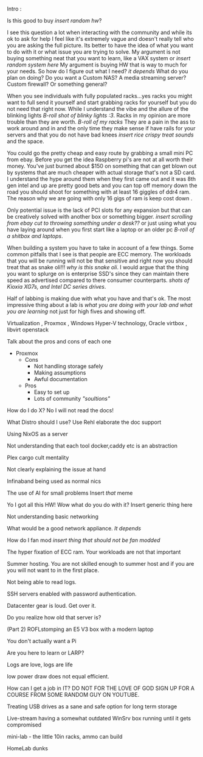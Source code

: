 Intro : 





Is this good to buy *insert random hw*? 

I see this question a lot when interacting with the community and while its ok to ask for help I feel like it's extremely vague and doesn't really tell who you are asking the full picture. Its better to have the idea of what you want to do with it or what issue you are trying to solve. My argument is not buying something neat that you want to learn, like a VAX system or *insert random system here* My argument is buying HW that is way to much for your needs. So how do I figure out what I need? *it depends* What do you plan on doing? Do you want a Custom NAS? A media streaming server?  Custom firewall? Or something general? 

When you see individuals with fully populated racks...yes racks you might want to full send it yourself and start grabbing racks for yourself but you do not need that right now. While I understand the vibe and the allure of the blinking lights *B-roll shot of blinky lights :3*. Racks in my opinion are more trouble than they are worth. *B-roll of my racks*  They are a pain in the ass to work around and in and the only time they make sense if have rails for your servers and that you do not have bad knees *insert rice crispy treat sounds* and the space.  

You could go the pretty cheap and easy route by grabbing a small mini PC from ebay. Before you get the idea Raspberry pi's are not at all worth their money. You've just burned about $150 on something that can get blown out by systems that are much cheaper with actual storage that's not a SD card. I understand the hype around them when they first came out and it was   8th gen intel and up are pretty good bets and you can top off memory down the road you should shoot for something with at least 16 giggles of ddr4 ram. The reason why we are going with only 16 gigs of ram is keep cost down . 

Only potential issue is the lack of PCI slots for any expansion but that can be creatively solved with another box or something bigger.  *insert scrolling from ebay cut to throwing something under a desk??* or just using what you have laying around when you first start like a laptop or an older pc *B-roll of a shitbox and laptops*.

When building a system you have to take in account of a few things. Some common pitfalls that I see is that people are ECC memory. The workloads that you will be running will not be that sensitive and right now you should treat that as snake oli!!! *why is this snake oli*. I would argue that the thing you want to splurge on is enterprise SSD's since they can maintain there speed as advertised compared to there consumer counterparts. *shots of Kioxia XG7s, and Intel DC series drives*. 

Half of labbing is making due with what you have and that's ok. The most impressive thing about a lab is *what you are doing with your lab and what you are learning* not just for high fives and showing off.




Virtualization , Proxmox , Windows Hyper-V technology, Oracle virtbox , libvirt openstack 

Talk about the pros and cons of each one 
*  Proxmox 
	* Cons
		* Not handling storage safely 
		* Making assumptions 
		* Awful documentation  
	*  Pros
		* Easy to set up 
		* Lots of community *"soultions"*  




How do I do X? No I will not read the docs! 

What Distro should I use?
	Use Rehl elaborate the doc support 

Using NixOS as a server

Not understanding that each tool docker,caddy etc is an abstraction 

Plex cargo cult mentality 

Not clearly explaining the issue at hand 

Infinaband being used as normal nics 

The use of AI for small problems
Insert *that* meme

Yo I got all this HW! Wow what do you do with it?  Insert generic thing here

Not understanding basic networking

What would be a good network appliance. *It depends*   

How do I fan mod *insert thing that should not be fan modded*

The hyper fixation of ECC ram. Your workloads are not that important

Summer hosting. You are not skilled enough to summer host and if you are you will not want to in the first place.   

Not being able to read logs.

SSH servers enabled with password authentication.

Datacenter gear is loud. Get over it.

Do you realize how old that server is?

(Part 2) ROFLstomping an E5 V3 box with a modern laptop

You don't actually want a Pi

Are you here to learn or LARP?

Logs are love, logs are life

low power draw does not equal efficient.

How can I get a job in IT? DO NOT FOR THE LOVE OF GOD SIGN UP FOR A COURSE FROM SOME RANDOM GUY ON YOUTUBE. 

Treating USB drives as a sane and safe option for long term storage

Live-stream having a somewhat outdated WinSrv box running until it gets compromised

mini-lab - the little 10in racks, ammo can build  



HomeLab dunks 
